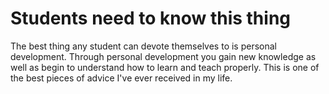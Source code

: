 <h1>Students need to know this thing</h1>

The best thing any student can devote themselves to is personal development. Through personal development you gain new knowledge as well as begin to understand how to learn and teach properly. This is one of the best pieces of advice I've ever received in my life.
